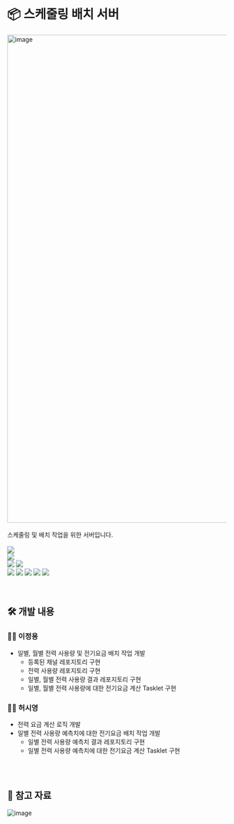 # 📦 스케줄링 배치 서버
<img width="1117" alt="image" src="https://github.com/nhnacademy-aiot1-5/ai-service/assets/98167706/12c79f7e-f0a5-4662-bdca-8bd58ff9c919">
<br>
<br>
스케줄링 및 배치 작업을 위한 서버입니다.
<br>
<br>
<div>
<img src="https://img.shields.io/badge/java-007396?style=for-the-badge&logo=java&logoColor=white">
<br>
<img src="https://img.shields.io/badge/spring batch-6DB33F?style=for-the-badge&logo=springboot&logoColor=white">
<br>
<img src="https://img.shields.io/badge/mysql-4479A1?style=for-the-badge&logo=mysql&logoColor=white">
<img src="https://img.shields.io/badge/influxdb-22ADF6?style=for-the-badge&logo=influxdb&logoColor=white">
<br>
<img src="https://img.shields.io/badge/maven-C71A36?style=for-the-badge&logo=apachemaven&logoColor=white">
<img src="https://img.shields.io/badge/git-F05032?style=for-the-badge&logo=git&logoColor=white">
<img src="https://img.shields.io/badge/github-181717?style=for-the-badge&logo=github&logoColor=white">
<img src="https://img.shields.io/badge/nhncloud-2B5CDE?style=for-the-badge&logo=cloudera&logoColor=white">
<img src="https://img.shields.io/badge/sonarqube-4E9BCD?style=for-the-badge&logo=sonarqube&logoColor=white">
</div>
<br>
<br>

## 🛠️ 개발 내용
### 👨‍💻 이정용
- 일별, 월별 전력 사용량 및 전기요금 배치 작업 개발
   - 등록된 채널 레포지토리 구현
   - 전력 사용량 레포지토리 구현
   - 일별, 월별 전력 사용량 결과 레포지토리 구현
   - 일별, 월별 전력 사용량에 대한 전기요금 계산 Tasklet 구현

### 👨‍💻 허시영
- 전력 요금 계산 로직 개발
- 일별 전력 사용량 예측치에 대한 전기요금 배치 작업 개발
   - 일별 전력 사용량 예측치 결과 레포지토리 구현
   - 일별 전력 사용량 예측치에 대한 전기요금 계산 Tasklet 구현
<br>
<br>

## 📄 참고 자료
![image](https://github.com/nhnacademy-aiot1-5/batch-server/assets/98167706/2ff22b3f-a025-445c-adcc-237a011ebd47)
